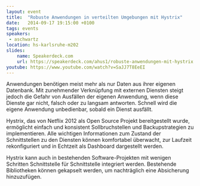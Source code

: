 ```yaml
---
layout: event
title:  "Robuste Anwendungen in verteilten Umgebungen mit Hystrix"
date:   2014-09-17 19:15:00 +0100
tags: events
speakers:
 - aschwartz
location: hs-karlsruhe-m202
slides: 
    name: Speakerdeck.com
    url: https://speakerdeck.com/ahus1/robuste-anwendungen-mit-hystrix
youtube: https://www.youtube.com/watch?v=SaJJ7T8EeEI
---
```


Anwendungen benötigen meist mehr als nur Daten aus ihrer eigenen Datenbank. Mit zunehmender Verknüpfung mit externen Diensten steigt jedoch die Gefahr von Ausfällen der eigenen Anwendung, wenn diese Dienste gar nicht, falsch oder zu langsam antworten. Schnell wird die eigene Anwendung unbedienbar, sobald ein Dienst ausfällt.

Hystrix, das von Netflix 2012 als Open Source Projekt bereitgestellt wurde, ermöglicht einfach und konsistent Sollbruchstellen und Backupstrategien zu implementieren. Alle wichtigen Informationen zum Zustand der Schnittstellen zu den Diensten können komfortabel überwacht, zur Laufzeit rekonfiguriert und in Echtzeit als Dashboard dargestellt werden.

Hystrix kann auch in bestehenden Software-Projekten mit wenigen Schritten Schnittstelle für Schnittstelle integriert werden. Bestehende Bibliotheken können gekapselt werden, um nachträglich eine Absicherung hinzuzufügen.
